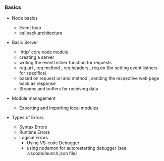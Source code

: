 ### Basics 

- Node basics
    - Event loop
    - callback architecture

- Basic Server
    - 'http' core node module 
    - creating a server
    - writing the eventListner function for requests
    - req.url , req.method , req.headers , req.on (for setting event listners for specifics)
    - based on request url and method , sending the respective web page back as response
    - Streams and buffers for receiving data

- Module management 
    - Exporting and Importing local modules 

- Types of Errors
    - Syntax Errors 
    - Runtime Errors
    - Logical Errors
        - Using VS-code Debugger
        - using nodemon for autorestarting debugger (see .vscode/launch.json file)
